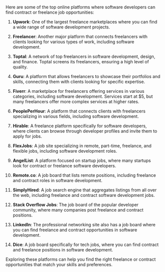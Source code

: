 Here are some of the top online platforms where software developers can find contract or freelance job opportunities:

1. **Upwork**: One of the largest freelance marketplaces where you can find a wide range of software development projects.

2. **Freelancer**: Another major platform that connects freelancers with clients looking for various types of work, including software development.

3. **Toptal**: A network of top freelancers in software development, design, and finance. Toptal screens its freelancers, ensuring a high level of quality.

4. **Guru**: A platform that allows freelancers to showcase their portfolios and skills, connecting them with clients looking for specific expertise.

5. **Fiverr**: A marketplace for freelancers offering services in various categories, including software development. Services start at $5, but many freelancers offer more complex services at higher rates.

6. **PeoplePerHour**: A platform that connects clients with freelancers specializing in various fields, including software development.

7. **Hirable**: A freelance platform specifically for software developers, where clients can browse through developer profiles and invite them to apply for jobs.

8. **FlexJobs**: A job site specializing in remote, part-time, freelance, and flexible jobs, including software development roles.

9. **AngelList**: A platform focused on startup jobs, where many startups look for contract or freelance software developers.

10. **Remote.co**: A job board that lists remote positions, including freelance and contract roles in software development.

11. **SimplyHired**: A job search engine that aggregates listings from all over the web, including freelance and contract software development jobs.

12. **Stack Overflow Jobs**: The job board of the popular developer community, where many companies post freelance and contract positions.

13. **LinkedIn**: The professional networking site also has a job board where you can find freelance and contract opportunities in software development.

14. **Dice**: A job board specifically for tech jobs, where you can find contract and freelance positions in software development.

Exploring these platforms can help you find the right freelance or contract opportunities that match your skills and preferences.

